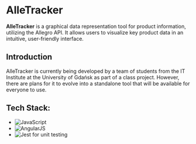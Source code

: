 # AlleTracker
**AlleTracker** is a graphical data representation tool for product information, utilizing the Allegro API. It allows users to visualize key product data in an intuitive, user-friendly interface.
## Introduction
AlleTracker is currently being developed by a team of students from the IT Institute at the University of Gdańsk as part of a class project. However, there are plans for it to evolve into a standalone tool that will be available for everyone to use.

## Tech Stack:
- ![JavaScript](https://img.shields.io/badge/JavaScript-FFD43B?style=flat-square&logo=javascript&logoColor=black) 
- ![AngularJS](https://img.shields.io/badge/AngularJS-DD0031?style=flat-square&logo=angular&logoColor=white) 
- ![Jest](https://img.shields.io/badge/Jest-C21325?style=flat-square&logo=jest&logoColor=white) for unit testing
